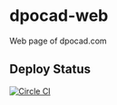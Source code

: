 # dpocad-web
Web page of dpocad.com

## Deploy Status
[![Circle CI](https://circleci.com/gh/dpocad/web.svg?style=svg)](https://circleci.com/gh/dpocad/web)
